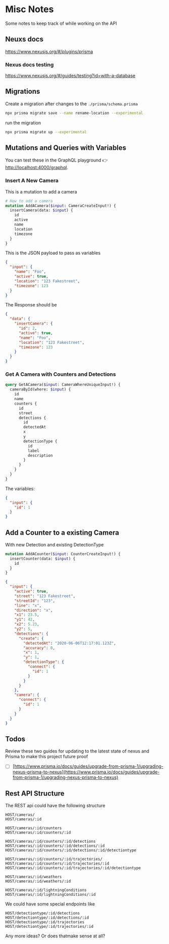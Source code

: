 # Misc Notes

Some notes to keep track of while working on the API

## Neuxs docs

https://www.nexusjs.org/#/plugins/prisma

### Nexus docs testing

https://www.nexusjs.org/#/guides/testing?id=with-a-database

## Migrations

Create a migration after changes to the `./prisma/schema.prisma`

```bash
npx prisma migrate save --name rename-location --experimental
```

run the migration

```bash
npx prisma migrate up --experimental
```

## Mutations and Queries with Variables

You can test these in the GraphQL playground 👉 [http://localhost:4000/graphql](http://localhost:4000/graphql).

### Insert A New Camera

This is a mutation to add a camera

```graphql
# How to add a camera
mutation AddACamera($input: CameraCreateInput!) {
  insertCamera(data: $input) {
    id
    active
    name
    location
    timezone
  }
}
```

This is the JSON payload to pass as variables

```json
{
  "input": {
    "name": "Foo",
    "active": true,
    "location": "123 Fakestreet",
    "timezone": 123
  }
}
```

The Response should be

```json
{
  "data": {
    "insertCamera": {
      "id": 2,
      "active": true,
      "name": "Foo",
      "location": "123 Fakestreet",
      "timezone": 123
    }
  }
}
```

### Get A Camera with Counters and Detections

```graphql
query GetACamera($input: CameraWhereUniqueInput!) {
  cameraById(where: $input) {
    id
    name
    counters {
      id
      street
      detections {
        id
        detectedAt
        x
        y
        detectionType {
          id
          label
          description
        }
      }
    }
  }
}
```

The variables:

```json
{
  "input": {
    "id": 1
  }
}
```

## Add a Counter to a existing Camera

With new Detection and existing DetectionType

```graphql
mutation AddACounter($input: CounterCreateInput!) {
  insertCounter(data: $input) {
    id
  }
}
```

```json
{
  "input": {
    "active": true,
    "street": "123 Fakestreet",
    "streetId": "123",
    "line": "x",
    "direction": "x",
    "x1": 23.5,
    "y1": 42,
    "x2": 5.23,
    "y2": 5,
    "detections": {
      "create": {
        "detectedAt": "2020-06-06T12:17:01.123Z",
        "accuracy": 0,
        "x": 1,
        "y": 1,
        "detectionType": {
          "connect": {
            "id": 1
          }
        }
      }
    },
    "camera": {
      "connect": {
        "id": 1
      }
    }
  }
}
```

## Todos

Review these two guides for updating to the latest state of nexus and Prisma to make this project future proof

- [ ] [https://www.prisma.io/docs/guides/upgrade-from-prisma-1/upgrading-nexus-prisma-to-nexus](https://www.prisma.io/docs/guides/upgrade-from-prisma-1/upgrading-nexus-prisma-to-nexus)

## Rest API Structure

The REST api could have the following structure

```
HOST/cameras/
HOST/cameras/:id

HOST/cameras/:id/counters
HOST/cameras/:id/counters/:id

HOST/cameras/:id/counters/:id/detections
HOST/cameras/:id/counters/:id/detections/:id
HOST/cameras/:id/counters/:id/detections/:id/detectiontype

HOST/cameras/:id/counters/:id/trajectories/
HOST/cameras/:id/counters/:id/trajectories/:id
HOST/cameras/:id/counters/:id/trajectories/:id/detectiontype

HOST/cameras/:id/weathers
HOST/cameras/:id/weathers/:id

HOST/cameras/:id/lightningConditions
HOST/cameras/:id/lightningConditions/:id
```

We could have some special endpoints like

```
HOST/detectiontype/:id/detections
HOST/detectiontype/:id/detections/:id
HOST/detectiontype/:id/trajectories
HOST/detectiontype/:id/trajectories/:id
```

Any more ideas? Or does thatmake sense at all?
